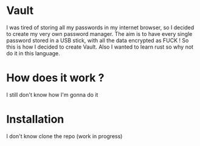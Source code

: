 # Vault
I was tired of storing all my passwords in my internet browser, so I decided to create my very own password manager. The aim is to have every single password stored in a USB stick, with all the data encrypted as FUCK !
So this is how I decided to create Vault. Also I wanted to learn rust so why not do it in this language.

# How does it work ?
I still don't know how I'm gonna do it

# Installation
I don't know clone the repo (work in progress)

